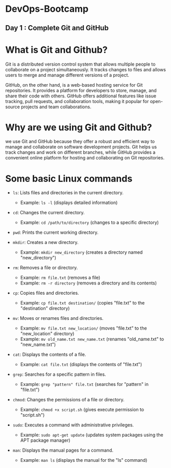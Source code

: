 # DevOps-Bootcamp

## Day 1 : Complete Git and GitHub

# What is Git and Github?
Git is a distributed version control system that allows multiple people to collaborate on a project simultaneously. It tracks changes to files and allows users to merge and manage different versions of a project.

GitHub, on the other hand, is a web-based hosting service for Git repositories. It provides a platform for developers to store, manage, and share their code with others. GitHub offers additional features like issue tracking, pull requests, and collaboration tools, making it popular for open-source projects and team collaborations.

# Why are we using Git and Github?
we use Git and GitHub because they offer a robust and efficient way to manage and collaborate on software development projects. Git helps us track changes and work on different branches, while GitHub provides a convenient online platform for hosting and collaborating on Git repositories.

# Some basic Linux commands

- `ls`: Lists files and directories in the current directory.
   - Example: `ls -l` (displays detailed information)

- `cd`: Changes the current directory.
   - Example: `cd /path/to/directory` (changes to a specific directory)

- `pwd`: Prints the current working directory.

- `mkdir`: Creates a new directory.
   - Example: `mkdir new_directory` (creates a directory named "new_directory")

- `rm`: Removes a file or directory.
   - Example: `rm file.txt` (removes a file)
   - Example: `rm -r directory` (removes a directory and its contents)

- `cp`: Copies files and directories.
   - Example: `cp file.txt destination/` (copies "file.txt" to the "destination" directory)

- `mv`: Moves or renames files and directories.
   - Example: `mv file.txt new_location/` (moves "file.txt" to the "new_location" directory)
   - Example: `mv old_name.txt new_name.txt` (renames "old_name.txt" to "new_name.txt")

- `cat`: Displays the contents of a file.
   - Example: `cat file.txt` (displays the contents of "file.txt")

- `grep`: Searches for a specific pattern in files.
   - Example: `grep "pattern" file.txt` (searches for "pattern" in "file.txt")

- `chmod`: Changes the permissions of a file or directory.
   - Example: `chmod +x script.sh` (gives execute permission to "script.sh")

- `sudo`: Executes a command with administrative privileges.
   - Example: `sudo apt-get update` (updates system packages using the APT package manager)

- `man`: Displays the manual pages for a command.
   - Example: `man ls` (displays the manual for the "ls" command)


# 